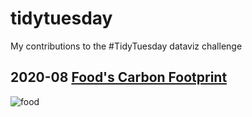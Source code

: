# tidytuesday
My contributions to the #TidyTuesday dataviz challenge

## 2020-08 [Food's Carbon Footprint](https://www.nu3.de/blogs/nutrition/food-carbon-footprint-index-2018)

![food](https://raw.githubusercontent.com/)
